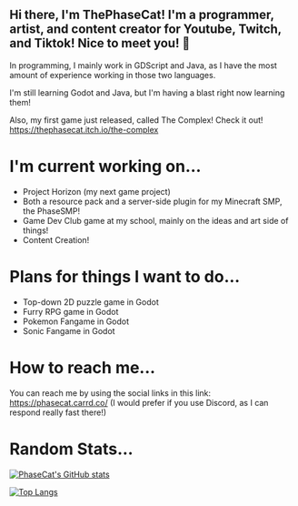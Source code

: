 ## Hi there, I'm ThePhaseCat! I'm a programmer, artist, and content creator for Youtube, Twitch, and Tiktok! Nice to meet you! 👋

In programming, I mainly work in GDScript and Java, as I have the most amount of experience working in those two languages.

I'm still learning Godot and Java, but I'm having a blast right now learning them!

Also, my first game just released, called The Complex! Check it out!
https://thephasecat.itch.io/the-complex

# I'm current working on...
- Project Horizon (my next game project)
- Both a resource pack and a server-side plugin for my Minecraft SMP, the PhaseSMP!
- Game Dev Club game at my school, mainly on the ideas and art side of things!
- Content Creation!

# Plans for things I want to do...
- Top-down 2D puzzle game in Godot
- Furry RPG game in Godot
- Pokemon Fangame in Godot
- Sonic Fangame in Godot

# How to reach me...
You can reach me by using the social links in this link: https://phasecat.carrd.co/
(I would prefer if you use Discord, as I can respond really fast there!)

# Random Stats...

[![PhaseCat's GitHub stats](https://github-readme-stats.vercel.app/api?username=thephasecat&show_icons=true&theme=tokyonight)](https://github.com/anuraghazra/github-readme-stats)

[![Top Langs](https://github-readme-stats.vercel.app/api/top-langs/?username=thephasecat&layout=compact&theme=tokyonight)](https://github.com/anuraghazra/github-readme-stats)
